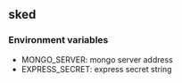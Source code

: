 ## sked

### Environment variables

- MONGO_SERVER: mongo server address
- EXPRESS_SECRET: express secret string